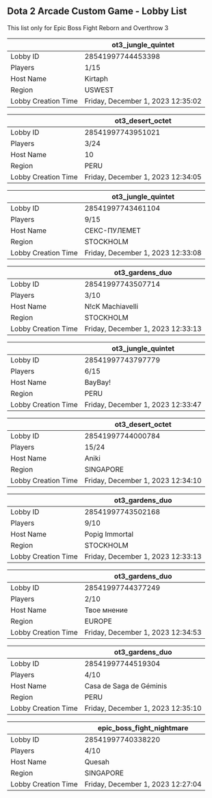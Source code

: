 ## Dota 2 Arcade Custom Game - Lobby List

This list only for Epic Boss Fight Reborn and Overthrow 3

|  | ot3_jungle_quintet |
| ------ | ------ |
| Lobby ID | 28541997744453398 |
| Players | 1/15 |
| Host Name | Kirtaph |
| Region | USWEST |
| Lobby Creation Time | Friday, December 1, 2023 12:35:02 |


|  | ot3_desert_octet |
| ------ | ------ |
| Lobby ID | 28541997743951021 |
| Players | 3/24 |
| Host Name | 10 |
| Region | PERU |
| Lobby Creation Time | Friday, December 1, 2023 12:34:05 |


|  | ot3_jungle_quintet |
| ------ | ------ |
| Lobby ID | 28541997743461104 |
| Players | 9/15 |
| Host Name | СЕКС-ПУЛЕМЕТ |
| Region | STOCKHOLM |
| Lobby Creation Time | Friday, December 1, 2023 12:33:08 |


|  | ot3_gardens_duo |
| ------ | ------ |
| Lobby ID | 28541997743507714 |
| Players | 3/10 |
| Host Name | N!cK Machiavelli |
| Region | STOCKHOLM |
| Lobby Creation Time | Friday, December 1, 2023 12:33:13 |


|  | ot3_jungle_quintet |
| ------ | ------ |
| Lobby ID | 28541997743797779 |
| Players | 6/15 |
| Host Name | BayBay! |
| Region | PERU |
| Lobby Creation Time | Friday, December 1, 2023 12:33:47 |


|  | ot3_desert_octet |
| ------ | ------ |
| Lobby ID | 28541997744000784 |
| Players | 15/24 |
| Host Name | Aniki |
| Region | SINGAPORE |
| Lobby Creation Time | Friday, December 1, 2023 12:34:10 |


|  | ot3_gardens_duo |
| ------ | ------ |
| Lobby ID | 28541997743502168 |
| Players | 9/10 |
| Host Name | Popig Immortal |
| Region | STOCKHOLM |
| Lobby Creation Time | Friday, December 1, 2023 12:33:13 |


|  | ot3_gardens_duo |
| ------ | ------ |
| Lobby ID | 28541997744377249 |
| Players | 2/10 |
| Host Name | Твое мнение |
| Region | EUROPE |
| Lobby Creation Time | Friday, December 1, 2023 12:34:53 |


|  | ot3_gardens_duo |
| ------ | ------ |
| Lobby ID | 28541997744519304 |
| Players | 4/10 |
| Host Name | Casa de Saga de Géminis |
| Region | PERU |
| Lobby Creation Time | Friday, December 1, 2023 12:35:10 |


|  | epic_boss_fight_nightmare |
| ------ | ------ |
| Lobby ID | 28541997740338220 |
| Players | 4/10 |
| Host Name | Quesah |
| Region | SINGAPORE |
| Lobby Creation Time | Friday, December 1, 2023 12:27:04 |


